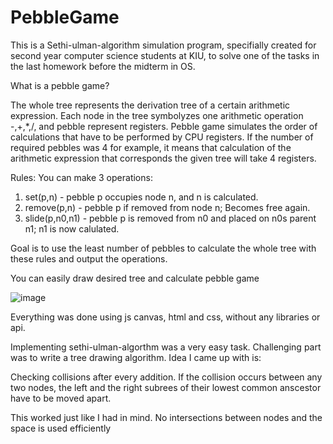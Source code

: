 # PebbleGame

This is a Sethi-ulman-algorithm simulation program,
specifially created for second year computer science  students at KIU,
to solve one of the tasks in the last homework before the midterm in OS.

  What is a pebble game?

  The whole tree represents the derivation tree of a certain arithmetic expression. 
Each node in the tree symbolyzes one arithmetic operation -,+,*,/, and pebble represent registers.
Pebble game simulates the order of calculations that have to be performed by CPU registers.
If the number of required pebbles was 4 for example, it means that calculation of the arithmetic expression
that corresponds the given tree will take 4 registers.

  Rules:
  You can make 3 operations:
  1) set(p,n) - pebble p occupies node n, and n is calculated.
  2) remove(p,n) - pebble p if removed from node n; Becomes free again.
  3) slide(p,n0,n1) - pebble p is removed from n0 and placed on n0s parent n1; n1 is now calulated.
  
  Goal is to use the least number of pebbles to calculate the whole tree with these rules and output the operations.

You can easily draw desired tree and calculate pebble game

![image](https://user-images.githubusercontent.com/100124448/232602577-d02fc5af-2e08-4598-ab00-8eb8651ad074.png)

  Everything was done using js canvas, html and css, without any libraries or api.
  
  Implementing sethi-ulman-algorthm was a very easy task.
  Challenging part was to write a tree drawing algorithm. Idea I came up with is:
  
  Checking collisions after every addition. If the collision occurs between any two nodes,
  the left and the right subrees of their lowest common anscestor have to be moved apart.
  
  This worked just like I had in mind. No intersections between nodes and the space is used efficiently
  

